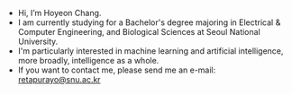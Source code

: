 - Hi, I’m Hoyeon Chang.
- I am currently studying for a Bachelor's degree majoring in Electrical & Computer Engineering, and Biological Sciences at Seoul National University.
- I'm particularly interested in machine learning and artificial intelligence, more broadly, intelligence as a whole.
- If you want to contact me, please send me an e-mail: retapurayo@snu.ac.kr

<!---
Duemoo/Duemoo is a ✨ special ✨ repository because its `README.md` (this file) appears on your GitHub profile.
You can click the Preview link to take a look at your changes.
--->
